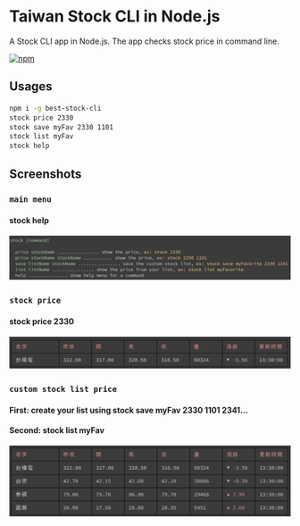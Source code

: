 # Taiwan Stock CLI in Node.js

A Stock CLI app in Node.js. The app checks stock price in command line.

[![npm](https://img.shields.io/npm/v/best-stock-cli.svg?style=flat-square)](https://www.npmjs.com/package/best-stock-cli)


## Usages

```sh
npm i -g best-stock-cli
stock price 2330
stock save myFav 2330 1101 
stock list myFav
stock help 
```

## Screenshots

### `main menu` 
#### stock help
<img src="./stock-cli-menu.png" width="650">

### `stock price`
#### stock price 2330
<img src="./stock-cli-price.png" width="650">

### `custom stock list price`
#### First: create your list using stock save myFav 2330 1101 2341...
#### Second: stock list myFav
<img src="./stock-cli-list.png" width="650">

